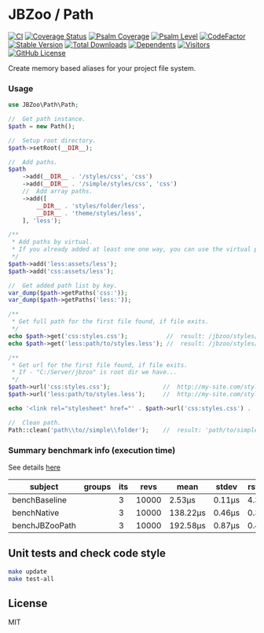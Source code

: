 # JBZoo / Path

[![CI](https://github.com/JBZoo/Path/actions/workflows/main.yml/badge.svg?branch=master)](https://github.com/JBZoo/Path/actions/workflows/main.yml?query=branch%3Amaster)    [![Coverage Status](https://coveralls.io/repos/github/JBZoo/Path/badge.svg?branch=master)](https://coveralls.io/github/JBZoo/Path?branch=master)    [![Psalm Coverage](https://shepherd.dev/github/JBZoo/Path/coverage.svg)](https://shepherd.dev/github/JBZoo/Path)    [![Psalm Level](https://shepherd.dev/github/JBZoo/Path/level.svg)](https://shepherd.dev/github/JBZoo/Path)    [![CodeFactor](https://www.codefactor.io/repository/github/jbzoo/path/badge)](https://www.codefactor.io/repository/github/jbzoo/path/issues)    
[![Stable Version](https://poser.pugx.org/jbzoo/path/version)](https://packagist.org/packages/jbzoo/path/)    [![Total Downloads](https://poser.pugx.org/jbzoo/path/downloads)](https://packagist.org/packages/jbzoo/path/stats)    [![Dependents](https://poser.pugx.org/jbzoo/path/dependents)](https://packagist.org/packages/jbzoo/path/dependents?order_by=downloads)    [![Visitors](https://visitor-badge.glitch.me/badge?page_id=jbzoo.path)]()    [![GitHub License](https://img.shields.io/github/license/jbzoo/path)](https://github.com/JBZoo/Path/blob/master/LICENSE)



Create memory based aliases for your project file system.


### Usage

```php
use JBZoo\Path\Path;

//  Get path instance.
$path = new Path();

//  Setup root directory.
$path->setRoot(__DIR__);

//  Add paths.
$path
    ->add(__DIR__ . '/styles/css', 'css')
    ->add(__DIR__ . '/simple/styles/css', 'css')
    //  Add array paths.
    ->add([
        __DIR__ . 'styles/folder/less',
        __DIR__ . 'theme/styles/less',
    ], 'less');

/**
 * Add paths by virtual.
 * If you already added at least one one way, you can use the virtual paths
 */
$path->add('less:assets/less');
$path->add('css:assets/less');

//  Get added path list by key.
var_dump($path->getPaths('css:'));
var_dump($path->getPaths('less:'));

/**
 * Get full path for the first file found, if file exits.
 */
echo $path->get('css:styles.css');           //  result: /jbzoo/styles/css/styles.css
echo $path->get('less:path/to/styles.less'); //  result: /jbzoo/styles/folder/less/path/to/styles.less

/**
 * Get url for the first file found, if file exits.
 * If - "C:/Server/jbzoo" is root dir we have...
 */
$path->url('css:styles.css');               //  http://my-site.com/styles/css/styles.css
$path->url('less:path/to/styles.less');     //  http://my-site.com/styles/css/folder/less/path/to/styles.less

echo '<link rel="stylesheet" href="' . $path->url('css:styles.css') . '">';

//  Clean path.
Path::clean('path\\to//simple\\folder');    //  result: 'path/to/simple/folder'
```

### Summary benchmark info (execution time)

See details [here](tests/phpbench/CompareWithRealpath.php)

subject | groups | its | revs | mean | stdev | rstdev | mem_real | diff
 --- | --- | --- | --- | --- | --- | --- | --- | --- 
benchBaseline |  | 3 | 10000 | 2.53μs | 0.11μs | 4.39% | 6,291,456b | 1.00x
benchNative |  | 3 | 10000 | 138.22μs | 0.46μs | 0.33% | 6,291,456b | 54.64x
benchJBZooPath |  | 3 | 10000 | 192.58μs | 0.87μs | 0.45% | 6,291,456b | 76.13x


## Unit tests and check code style
```sh
make update
make test-all
```


## License

MIT
